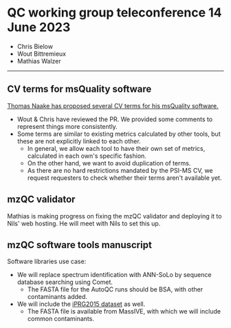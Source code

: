 # QC working group teleconference 14 June 2023

- Chris Bielow
- Wout Bittremieux
- Mathias Walzer

---

## CV terms for msQuality software

[Thomas Naake has proposed several CV terms for his msQuality software.](https://github.com/HUPO-PSI/psi-ms-CV/pull/206)

- Wout & Chris have reviewed the PR. We provided some comments to represent things more consistently.
- Some terms are similar to existing metrics calculated by other tools, but these are not explicitly linked to each other.
    - In general, we allow each tool to have their own set of metrics, calculated in each own's specific fashion.
    - On the other hand, we want to avoid duplication of terms.
    - As there are no hard restrictions mandated by the PSI-MS CV, we request requesters to check whether their terms aren't available yet.

## mzQC validator

Mathias is making progress on fixing the mzQC validator and deploying it to Nils' web hosting. He will meet with Nils to set this up.

## mzQC software tools manuscript

Software libraries use case:

- We will replace spectrum identification with ANN-SoLo by sequence database searching using Comet.
    - The FASTA file for the AutoQC runs should be BSA, with other contaminants added.
- We will include the [iPRG2015 dataset](https://pubs.acs.org/doi/10.1021/acs.jproteome.6b00881) as well.
    - The FASTA file is available from MassIVE, with which we will include common contaminants.
